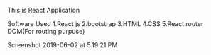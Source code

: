This is React Application

Software Used 1.React js 2.bootstrap 3.HTML 4.CSS 5.React router DOM(For routing purpuse)

Screenshot 2019-06-02 at 5.19.21 PM
